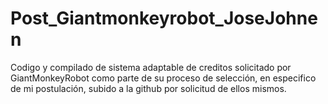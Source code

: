 # Post_Giantmonkeyrobot_JoseJohnen
Codigo y compilado de sistema adaptable de creditos solicitado por GiantMonkeyRobot como parte de su proceso de selección, en especifico de mi postulación, subido a la github por solicitud de ellos mismos.
